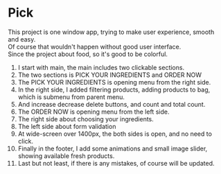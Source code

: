 # Pick


This project is one window app, trying to make user experience, smooth and easy.  
Of course that wouldn't happen without good user interface.  
Since the project about food, so it's good to be colorful.

1. I start with main, the main includes two clickable sections.
2. The two sections is PICK YOUR INGREDIENTS and ORDER NOW
3. The PICK YOUR INGREDIENTS is opening menu from the right side.
4. In the right side, I added filtering products, adding products to bag, which is submenu from parent menu.
5. And increase decrease delete buttons, and count and total count.
6. The ORDER NOW is opening menu from the left side.
7. The right side about choosing your ingredients.
8. The left side about form validation
9. At wide-screen over 1400px, the both sides is open, and no need to click.
10. Finally in the footer, I add some animations and small image slider, showing available fresh products.
11. Last but not least, if there is any mistakes, of course will be updated. 
